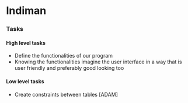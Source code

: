 # Indiman

### Tasks
#### High level tasks
 - Define the functionalities of our program
 - Knowing the functionalities imagine the user interface in a way that is user friendly and preferably good looking too
 #### Low level tasks
 - Create constraints between tables [ADAM]
